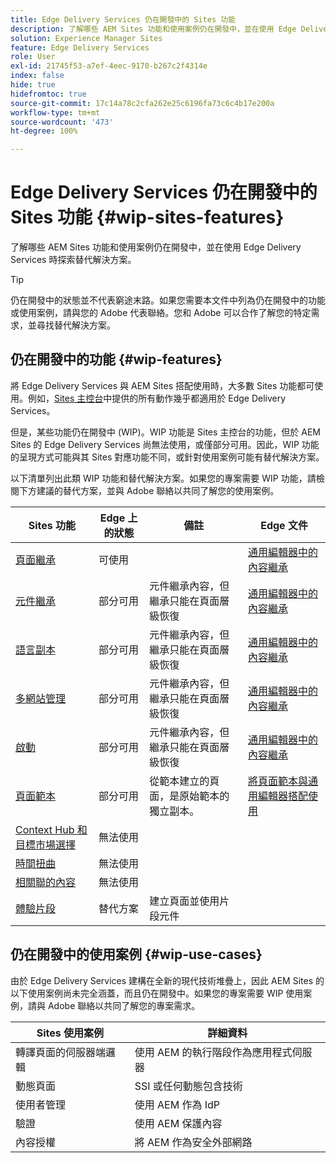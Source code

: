 ```yaml
---
title: Edge Delivery Services 仍在開發中的 Sites 功能
description: 了解哪些 AEM Sites 功能和使用案例仍在開發中，並在使用 Edge Delivery Services 時探索替代解決方案。
solution: Experience Manager Sites
feature: Edge Delivery Services
role: User
exl-id: 21745f53-a7ef-4eec-9170-b267c2f4314e
index: false
hide: true
hidefromtoc: true
source-git-commit: 17c14a78c2cfa262e25c6196fa73c6c4b17e200a
workflow-type: tm+mt
source-wordcount: '473'
ht-degree: 100%

---
```


# Edge Delivery Services 仍在開發中的 Sites 功能 {#wip-sites-features}

了解哪些 AEM Sites 功能和使用案例仍在開發中，並在使用 Edge Delivery Services 時探索替代解決方案。

>[!TIP]
>
>仍在開發中的狀態並不代表窮途末路。如果您需要本文件中列為仍在開發中的功能或使用案例，請與您的 Adobe 代表聯絡。您和 Adobe 可以合作了解您的特定需求，並尋找替代解決方案。

## 仍在開發中的功能 {#wip-features}

將 Edge Delivery Services 與 AEM Sites 搭配使用時，大多數 Sites 功能都可使用。例如，[Sites 主控台](/help/sites-cloud/authoring/sites-console/introduction.md)中提供的所有動作幾乎都適用於 Edge Delivery Services。

但是，某些功能仍在開發中 (WIP)。WIP 功能是 Sites 主控台的功能，但於 AEM Sites 的 Edge Delivery Services 尚無法使用，或僅部分可用。因此，WIP 功能的呈現方式可能與其 Sites 對應功能不同，或針對使用案例可能有替代解決方案。

以下清單列出此類 WIP 功能和替代解決方案。如果您的專案需要 WIP 功能，請檢閱下方建議的替代方案，並與 Adobe 聯絡以共同了解您的使用案例。

| Sites 功能 | Edge 上的狀態 | 備註 | Edge 文件 |
|---|---|---|---|
| [頁面繼承](/help/sites-cloud/administering/msm-and-translation.md) | 可使用 |  | [通用編輯器中的內容繼承](/help/sites-cloud/authoring/universal-editor/inheritance.md) |
| [元件繼承](/help/sites-cloud/administering/msm-and-translation.md) | 部分可用 | 元件繼承內容，但繼承只能在頁面層級恢復 | [通用編輯器中的內容繼承](/help/sites-cloud/authoring/universal-editor/inheritance.md) |
| [語言副本](/help/sites-cloud/administering/translation/overview.md) | 部分可用 | 元件繼承內容，但繼承只能在頁面層級恢復 | [通用編輯器中的內容繼承](/help/sites-cloud/authoring/universal-editor/inheritance.md) |
| [多網站管理](/help/sites-cloud/administering/msm/overview.md) | 部分可用 | 元件繼承內容，但繼承只能在頁面層級恢復 | [通用編輯器中的內容繼承](/help/sites-cloud/authoring/universal-editor/inheritance.md) |
| [啟動](/help/sites-cloud/authoring/launches/overview.md) | 部分可用 | 元件繼承內容，但繼承只能在頁面層級恢復 | [通用編輯器中的內容繼承](/help/sites-cloud/authoring/universal-editor/inheritance.md) |
| [頁面範本](/help/sites-cloud/authoring/page-editor/templates.md) | 部分可用 | 從範本建立的頁面，是原始範本的獨立副本。 | [將頁面範本與通用編輯器搭配使用](/help/sites-cloud/authoring/universal-editor/templates.md) |
| [Context Hub 和目標市場選擇](/help/sites-cloud/authoring/personalization/overview.md) | 無法使用 |  |  |
| [時間扭曲](/help/sites-cloud/authoring/launches/preview.md) | 無法使用 |  |  |
| [相關聯的內容](/help/sites-cloud/authoring/page-editor/editor-side-panel.md#associated-content-browser) | 無法使用 |  |  |
| [體驗片段](/help/sites-cloud/authoring/fragments/experience-fragments.md) | 替代方案 | 建立頁面並使用片段元件 |  |

## 仍在開發中的使用案例 {#wip-use-cases}

由於 Edge Delivery Services 建構在全新的現代技術堆疊上，因此 AEM Sites 的以下使用案例尚未完全涵蓋，而且仍在開發中。如果您的專案需要 WIP 使用案例，請與 Adobe 聯絡以共同了解您的專案需求。

| Sites 使用案例 | 詳細資料 |
|---|---|
| 轉譯頁面的伺服器端邏輯 | 使用 AEM 的執行階段作為應用程式伺服器 |
| 動態頁面 | SSI 或任何動態包含技術 |
| 使用者管理 | 使用 AEM 作為 IdP |
| 驗證 | 使用 AEM 保護內容 |
| 內容授權 | 將 AEM 作為安全外部網路 |
